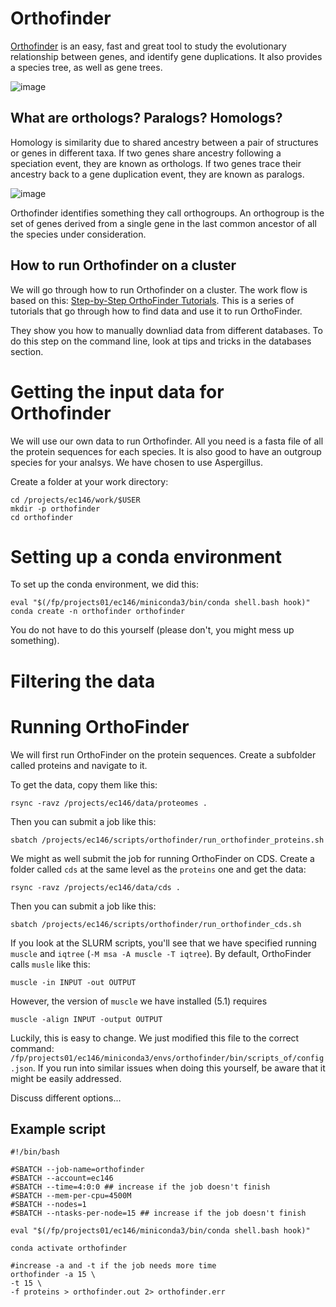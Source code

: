 
# Orthofinder

[Orthofinder](https://github.com/davidemms/OrthoFinder) is an easy, fast and great tool to study the evolutionary relationship between genes, and identify gene duplications. It also provides a species tree, as well as gene trees. 

![image](https://user-images.githubusercontent.com/46928237/191227132-3227f638-abd4-4804-9b91-fbc080c905d9.png)


## What are orthologs? Paralogs? Homologs? 
Homology is similarity due to shared ancestry between a pair of structures or genes in different taxa. If two genes share ancestry following a speciation event, they are known as orthologs. If two genes trace their ancestry back to a gene duplication event, they are known as paralogs.

![image](https://user-images.githubusercontent.com/46928237/193239122-33223055-afc8-4f47-91a1-3d341e18535f.png)

Orthofinder identifies something they call orthogroups. An orthogroup is the set of genes derived from a single gene in the last common ancestor of all the species under consideration.

## How to run Orthofinder on a cluster

We will go through how to run Orthofinder on a cluster. The work flow is based on this: [Step-by-Step OrthoFinder Tutorials](https://davidemms.github.io/menu/tutorials.html). This is a series of tutorials that go through how to find data and use it to run OrthoFinder. 

They show you how to manually downliad data from different databases. To do this step on the command line, look at tips and tricks in the databases section. 

# Getting the input data for Orthofinder

We will use our own data to run Orthofinder. All you need is a fasta file of all the protein sequences for each species. It is also good to have an outgroup species for your analsys. We have chosen to use Aspergillus.

Create a folder at your work directory:
```
cd /projects/ec146/work/$USER
mkdir -p orthofinder
cd orthofinder
```

# Setting up a conda environment
To set up the conda environment, we did this:
```
eval "$(/fp/projects01/ec146/miniconda3/bin/conda shell.bash hook)"
conda create -n orthofinder orthofinder
```
You do not have to do this yourself (please don't, you might mess up something).


# Filtering the data



# Running OrthoFinder

We will first run OrthoFinder on the protein sequences. Create a subfolder called proteins and navigate to it. 

To get the data, copy them like this:
```
rsync -ravz /projects/ec146/data/proteomes .
```
Then you can submit a job like this:
```
sbatch /projects/ec146/scripts/orthofinder/run_orthofinder_proteins.sh
```

We might as well submit the job for running OrthoFinder on CDS. Create a folder called `cds` at the same level as the `proteins` one and get the data:
```
rsync -ravz /projects/ec146/data/cds .
```
Then you can submit a job like this:
```
sbatch /projects/ec146/scripts/orthofinder/run_orthofinder_cds.sh
```

If you look at the SLURM scripts, you'll see that we have specified running `muscle` and `iqtree` (`-M msa -A muscle -T iqtree`). By default, OrthoFinder calls `musle` like this:
```
muscle -in INPUT -out OUTPUT
```
However, the version of `muscle` we have installed (5.1) requires 
```
muscle -align INPUT -output OUTPUT
```

Luckily, this is easy to change. We just modified this file to the correct command: `/fp/projects01/ec146/miniconda3/envs/orthofinder/bin/scripts_of/config.json`. If you run into similar issues when doing this yourself, be aware that it might be easily addressed.

Discuss different options... 

## Example script
```
#!/bin/bash

#SBATCH --job-name=orthofinder
#SBATCH --account=ec146
#SBATCH --time=4:0:0 ## increase if the job doesn't finish
#SBATCH --mem-per-cpu=4500M
#SBATCH --nodes=1
#SBATCH --ntasks-per-node=15 ## increase if the job doesn't finish

eval "$(/fp/projects01/ec146/miniconda3/bin/conda shell.bash hook)"

conda activate orthofinder

#increase -a and -t if the job needs more time
orthofinder -a 15 \
-t 15 \
-f proteins > orthofinder.out 2> orthofinder.err
```
